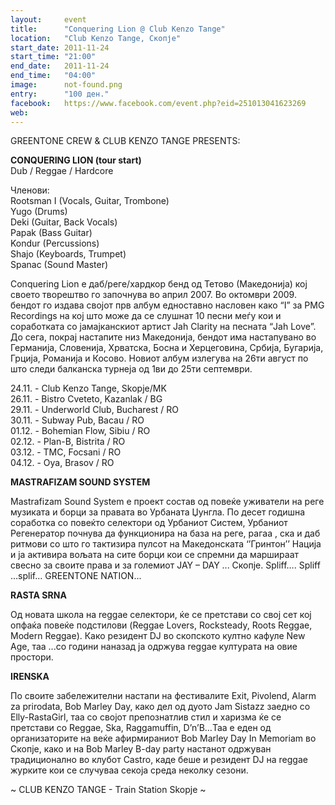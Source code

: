 ```yaml
---
layout:     event
title:      "Conquering Lion @ Club Kenzo Tange"
location:   "Club Kenzo Tange, Скопје"
start_date: 2011-11-24
start_time: "21:00"
end_date:   2011-11-24
end_time:   "04:00"
image:      not-found.png
entry:      "100 ден."
facebook:   https://www.facebook.com/event.php?eid=251013041623269
web:        
---
```


GREENTONE CREW & CLUB KENZO TANGE PRESENTS:

**CONQUERING LION (tour start)**  
Dub / Reggae / Hardcore

Членови:  
Rootsman I (Vocals, Guitar, Trombone)  
Yugo (Drums)  
Deki (Guitar, Back Vocals)  
Papak (Bass Guitar)  
Kondur (Percussions)  
Shajo (Keyboards, Trumpet)  
Spanac (Sound Master)  
  
Conquering Lion е даб/реге/хардкор бенд од Тетово (Македонија) кој своето творештво го започнува во април 2007. Во 
октомври 2009. бендот го издава својот прв албум едноставно насловен како “I” за PMG Recordings на кој што може да се 
слушнат 10 песни меѓу кои и соработката со јамајканскиот артист Jah Clarity на песната “Jah Love”. До сега, покрај 
настапите низ Македонија, бендот има настапувано во Германија, Словенија, Хрватска, Босна и Херцеговина, Србија, 
Бугарија, Грција, Романија и Косово. Новиот албум излегува на 26ти август по што следи балканска турнеја од 1ви до 
25ти септември.

24.11. - Club Kenzo Tange, Skopje/MK  
26.11. - Bistro Cveteto, Kazanlak / BG  
29.11. - Underworld Club, Bucharest / RO  
30.11. - Subway Pub, Bacau / RO  
01.12. - Bohemian Flow, Sibiu / RO  
02.12. - Plan-B, Bistrita / RO  
03.12. - TMC, Focsani / RO  
04.12. - Oya, Brasov / RO  

**MASTRAFIZAM SOUND SYSTEM**

Mastrafizam Sound System е проект состав од повеќе уживатели на реге музиката и борци за правата во Урбаната Џунгла. 
По десет годишна соработка со повеќто селектори од Урбаниот Систем, Урбаниот Регенератор почнува да функционира на 
база на реге, рагаa , ска и даб ритмови со што го тактизира пулсот на Македонската ‘’Гринтон’’ Нација и ја активира 
вољата на сите борци кои се спремни да маршираат свесно за своите права и за големиот JAY – DAY ... Скопје. Spliff…. 
Spliff …splif... GREENTONE NATION...

**RASTA SRNA**

Oд новата школа на reggae селектори, ќе се претстави со свој сет кој опфаќа повеќе подстилови (Reggae Lovers, 
Rocksteady, Roots Reggae, Modern Reggae). Како резидент DJ во скопското култно кафуле New Age, таа ...со години наназад 
ја одржува reggae културата на овие простори.

**IRENSKA**

По своите забележителни настапи на фестивалите Exit, Pivolend, Alarm za prirodata, Bob Marley Day, како дел од дуото 
Jam Sistazz заедно со Elly-RastaGirl, таа со својот препознатлив стил и харизма ќе се претстави со Reggae, Ska, 
Raggamuffin, D’n’B…Таа е еден од организаторите на веќе афирмираниот Bob Marley Day In Memoriam во Скопје, како и на 
Bob Marley B-day party настанот одржуван традиционално во клубот Castro, каде беше и резидент DJ на reggae журките кои 
се случуваа секоја среда неколку сезони.

~ CLUB KENZO TANGE - Train Station Skopje ~